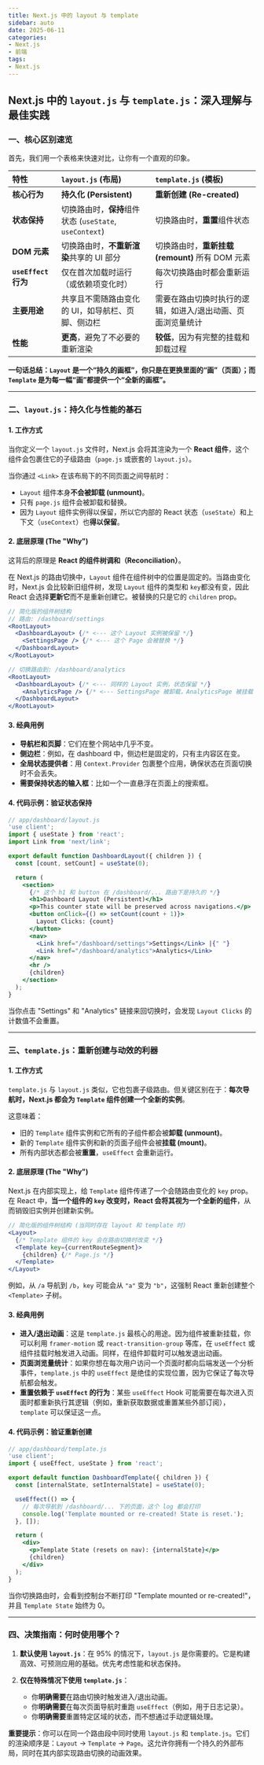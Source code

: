 ```yaml
---
title: Next.js 中的 layout 与 template
sidebar: auto
date: 2025-06-11
categories: 
- Next.js
- 前端
tags: 
- Next.js
---
```


## Next.js 中的 `layout.js` 与 `template.js`：深入理解与最佳实践


### 一、核心区别速览

首先，我们用一个表格来快速对比，让你有一个直观的印象。

| 特性 | `layout.js` (布局) | `template.js` (模板) |
| :--- | :--- | :--- |
| **核心行为** | **持久化 (Persistent)** | **重新创建 (Re-created)** |
| **状态保持** | 切换路由时，**保持**组件状态 (`useState`, `useContext`) | 切换路由时，**重置**组件状态 |
| **DOM 元素** | 切换路由时，**不重新渲染**共享的 UI 部分 | 切换路由时，**重新挂载 (remount)** 所有 DOM 元素 |
| **`useEffect` 行为**| 仅在首次加载时运行（或依赖项变化时） | 每次切换路由时都会重新运行 |
| **主要用途** | 共享且不需随路由变化的 UI，如导航栏、页脚、侧边栏 | 需要在路由切换时执行的逻辑，如进入/退出动画、页面浏览量统计 |
| **性能** | **更高**，避免了不必要的重新渲染 | **较低**，因为有完整的挂载和卸载过程 |

**一句话总结：`Layout` 是一个“持久的画框”，你只是在更换里面的“画”（页面）；而 `Template` 是为每一幅“画”都提供一个“全新的画框”。**

---

### 二、`layout.js`：持久化与性能的基石

#### 1. 工作方式

当你定义一个 `layout.js` 文件时，Next.js 会将其渲染为一个 **React 组件**，这个组件会包裹住它的子级路由（`page.js` 或嵌套的 `layout.js`）。

当你通过 `<Link>` 在该布局下的不同页面之间导航时：

*   `Layout` 组件本身**不会被卸载 (unmount)**。
*   只有 `page.js` 组件会被卸载和替换。
*   因为 `Layout` 组件实例得以保留，所以它内部的 React 状态（`useState`）和上下文（`useContext`）也**得以保留**。

#### 2. 底层原理 (The "Why")

这背后的原理是 **React 的组件树调和（Reconciliation）**。

在 Next.js 的路由切换中，`Layout` 组件在组件树中的位置是固定的。当路由变化时，Next.js 会比较新旧组件树，发现 `Layout` 组件的类型和 `key`都没有变，因此 React 会选择**更新它**而不是重新创建它。被替换的只是它的 `children` prop。

```jsx
// 简化版的组件树结构
// 路由: /dashboard/settings
<RootLayout>
  <DashboardLayout> {/* <--- 这个 Layout 实例被保留 */}
    <SettingsPage /> {/* <--- 这个 Page 会被替换 */}
  </DashboardLayout>
</RootLayout>

// 切换路由到: /dashboard/analytics
<RootLayout>
  <DashboardLayout> {/* <--- 同样的 Layout 实例，状态保留 */}
    <AnalyticsPage /> {/* <--- SettingsPage 被卸载，AnalyticsPage 被挂载 */}
  </DashboardLayout>
</RootLayout>
```

#### 3. 经典用例

*   **导航栏和页脚**：它们在整个网站中几乎不变。
*   **侧边栏**：例如，在 dashboard 中，侧边栏是固定的，只有主内容区在变。
*   **全局状态提供者**：用 `Context.Provider` 包裹整个应用，确保状态在页面切换时不会丢失。
*   **需要保持状态的输入框**：比如一个一直悬浮在页面上的搜索框。

#### 4. 代码示例：验证状态保持

```jsx
// app/dashboard/layout.js
'use client';
import { useState } from 'react';
import Link from 'next/link';

export default function DashboardLayout({ children }) {
  const [count, setCount] = useState(0);

  return (
    <section>
      {/* 这个 h1 和 button 在 /dashboard/... 路由下是持久的 */}
      <h1>Dashboard Layout (Persistent)</h1>
      <p>This counter state will be preserved across navigations.</p>
      <button onClick={() => setCount(count + 1)}>
        Layout Clicks: {count}
      </button>
      <nav>
        <Link href="/dashboard/settings">Settings</Link> |{" "}
        <Link href="/dashboard/analytics">Analytics</Link>
      </nav>
      <hr />
      {children}
    </section>
  );
}
```

当你点击 "Settings" 和 "Analytics" 链接来回切换时，会发现 `Layout Clicks` 的计数值不会重置。

---

### 三、`template.js`：重新创建与动效的利器

#### 1. 工作方式

`template.js` 与 `layout.js` 类似，它也包裹子级路由。但关键区别在于：**每次导航时，Next.js 都会为 `Template` 组件创建一个全新的实例**。

这意味着：

*   旧的 `Template` 组件实例和它所有的子组件都会被**卸载 (unmount)**。
*   新的 `Template` 组件实例和新的页面子组件会被**挂载 (mount)**。
*   所有内部状态都会被**重置**，`useEffect` 会重新运行。

#### 2. 底层原理 (The "Why")

Next.js 在内部实现上，给 `Template` 组件传递了一个会随路由变化的 `key` prop。在 React 中，**当一个组件的 `key` 改变时，React 会将其视为一个全新的组件**，从而销毁旧实例并创建新实例。

```jsx
// 简化版的组件树结构 (当同时存在 layout 和 template 时)
<Layout>
  {/* Template 组件的 key 会在路由切换时改变 */}
  <Template key={currentRouteSegment}>
    {children} {/* Page.js */}
  </Template>
</Layout>
```

例如，从 `/a` 导航到 `/b`，`key` 可能会从 `"a"` 变为 `"b"`，这强制 React 重新创建整个 `<Template>` 子树。

#### 3. 经典用例

*   **进入/退出动画**：这是 `template.js` 最核心的用途。因为组件被重新挂载，你可以利用 `framer-motion` 或 `react-transition-group` 等库，在 `useEffect` 或组件挂载时触发进入动画。同样，在组件卸载时可以触发退出动画。
*   **页面浏览量统计**：如果你想在每次用户访问一个页面时都向后端发送一个分析事件，`template.js` 中的 `useEffect` 是绝佳的实现位置，因为它保证了每次导航都会触发。
*   **重置依赖于 `useEffect` 的行为**：某些 `useEffect` Hook 可能需要在每次进入页面时都重新执行其逻辑（例如，重新获取数据或重置某些外部订阅），`template` 可以保证这一点。

#### 4. 代码示例：验证重新创建

```jsx
// app/dashboard/template.js
'use client';
import { useEffect, useState } from 'react';

export default function DashboardTemplate({ children }) {
  const [internalState, setInternalState] = useState(0);

  useEffect(() => {
    // 每次导航到 /dashboard/... 下的页面，这个 log 都会打印
    console.log('Template mounted or re-created! State is reset.');
  }, []);

  return (
    <div>
      <p>Template State (resets on nav): {internalState}</p>
      {children}
    </div>
  );
}
```

当你切换路由时，会看到控制台不断打印 "Template mounted or re-created!"，并且 `Template State` 始终为 0。

---

### 四、决策指南：何时使用哪个？

1.  **默认使用 `layout.js`**：在 95% 的情况下，`layout.js` 是你需要的。它是构建高效、可预测应用的基础。优先考虑性能和状态保持。

2.  **仅在特殊情况下使用 `template.js`**：
    *   你**明确需要**在路由切换时触发进入/退出动画。
    *   你**明确需要**在每次页面导航时重跑 `useEffect`（例如，用于日志记录）。
    *   你**明确需要**重置特定区域的状态，而不想通过手动逻辑处理。

**重要提示**：你可以在同一个路由段中同时使用 `layout.js` 和 `template.js`。它们的渲染顺序是：`Layout` -> `Template` -> `Page`。这允许你拥有一个持久的外部布局，同时在其内部实现路由切换的动画效果。
